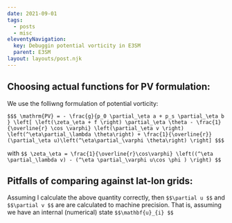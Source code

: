 ```yaml
---
date: 2021-09-01
tags:
  - posts
  - misc
eleventyNavigation:
  key: Debuggin potential vorticity in E3SM
  parent: E3SM
layout: layouts/post.njk
---
```



## Choosing actual functions for PV formulation:

We use the folliwng formulation of potential vorticity:

`$$$ \mathrm{PV} = - \frac{g}{p_0 \partial_\eta a + p_s \partial_\eta b } \left[ \left(\zeta_\eta + f \right) \partial_\eta \theta - \frac{1}{\overline{r} \cos \varphi} \left(\partial_\eta v \right) \left(^\eta\partial_\lambda \theta\right) + \frac{1}{\overline{r}} (\partial_\eta u)\left(^\eta\partial_\varphi \theta\right) \right] $$$`


with `$$ \zeta_\eta = \frac{1}{\overline{r}\cos\varphi} \left((^\eta \partial_\lambda v) - (^\eta \partial_\varphi u\cos \phi ) \right) $$`


## Pitfalls of comparing against lat-lon grids:

Assuming I calculate the above quantity correctly, then `$$\partial u $$` and `$$\partial v $$` are are calculated 
to machine precision. That is, assuming we have an internal (numerical) state `$$\mathbf{u}_{i} $$`